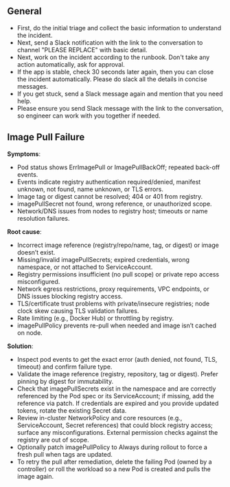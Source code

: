 ## General

- First, do the initial triage and collect the basic information to understand the incident.
- Next, send a Slack notification with the link to the conversation to channel "PLEASE REPLACE" with basic detail.
- Next, work on the incident according to the runbook. Don't take any action automatically, ask for approval.
- If the app is stable, check 30 seconds later again, then you can close the incident automatically. Please do slack all the details in concise messages.
- If you get stuck, send a Slack message again and mention that you need help.
- Please ensure you send Slack message with the link to the conversation, so engineer can work with you together if needed.

## Image Pull Failure

**Symptoms**:

- Pod status shows ErrImagePull or ImagePullBackOff; repeated back-off events.
- Events indicate registry authentication required/denied, manifest unknown, not found, name unknown, or TLS errors.
- Image tag or digest cannot be resolved; 404 or 401 from registry.
- imagePullSecret not found, wrong reference, or unauthorized scope.
- Network/DNS issues from nodes to registry host; timeouts or name resolution failures.

**Root cause**:

- Incorrect image reference (registry/repo/name, tag, or digest) or image doesn’t exist.
- Missing/invalid imagePullSecrets; expired credentials, wrong namespace, or not attached to ServiceAccount.
- Registry permissions insufficient (no pull scope) or private repo access misconfigured.
- Network egress restrictions, proxy requirements, VPC endpoints, or DNS issues blocking registry access.
- TLS/certificate trust problems with private/insecure registries; node clock skew causing TLS validation failures.
- Rate limiting (e.g., Docker Hub) or throttling by registry.
- imagePullPolicy prevents re-pull when needed and image isn’t cached on node.

**Solution**:

- Inspect pod events to get the exact error (auth denied, not found, TLS, timeout) and confirm failure type.
- Validate the image reference (registry, repository, tag or digest). Prefer pinning by digest for immutability.
- Check that imagePullSecrets exist in the namespace and are correctly referenced by the Pod spec or its ServiceAccount; if missing, add the reference via patch. If credentials are expired and you provide updated tokens, rotate the existing Secret data.
- Review in-cluster NetworkPolicy and core resources (e.g., ServiceAccount, Secret references) that could block registry access; surface any misconfigurations. External permission checks against the registry are out of scope.
- Optionally patch imagePullPolicy to Always during rollout to force a fresh pull when tags are updated.
- To retry the pull after remediation, delete the failing Pod (owned by a controller) or roll the workload so a new Pod is created and pulls the image again.
